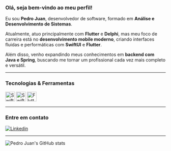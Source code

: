 ### Olá, seja bem-vindo ao meu perfil!  

Eu sou **Pedro Juan**, desenvolvedor de software, formado em **Análise e Desenvolvimento de Sistemas**.  

Atualmente, atuo principalmente com **Flutter** e **Delphi**, mas meu foco de carreira está no **desenvolvimento mobile moderno**, criando interfaces fluidas e performáticas com **SwiftUI** e **Flutter**.  

Além disso, venho expandindo meus conhecimentos em **backend com Java e Spring**, buscando me tornar um profissional cada vez mais completo e versátil.  

---

### Tecnologias & Ferramentas  

<p align="left">
  <img src="https://img.shields.io/badge/Swift-F54A2A?style=flat&logo=swift&logoColor=white" alt="Swift" height="30"/>
  <img src="https://img.shields.io/badge/SwiftUI-000000?style=flat&logo=swift&logoColor=white" alt="SwiftUI" height="30"/>
  <img src="https://img.shields.io/badge/Flutter-02569B?style=flat&logo=flutter&logoColor=white" alt="Flutter" height="30"/>
</p>

---

### Entre em contato  

[![Linkedin](https://img.shields.io/badge/LinkedIn-0077B5?style=for-the-badge&logo=linkedin&logoColor=white)](https://www.linkedin.com/in/pedro-juan-ferreira-saraiva/)

---

![Pedro Juan's GitHub stats](https://github-readme-stats.vercel.app/api?username=PedroJuanOfc&show_icons=true&theme=dark)
